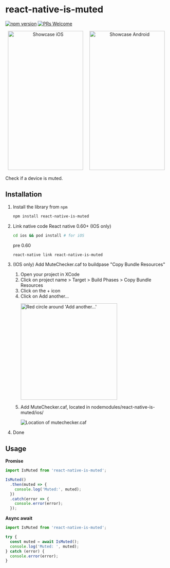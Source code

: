 # react-native-is-muted

[![npm version](https://img.shields.io/npm/v/react-native-is-muted.svg)](https://www.npmjs.com/package/react-native-is-muted)
[![PRs Welcome](https://img.shields.io/badge/PRs-welcome-brightgreen.svg)](http://makeapullrequest.com)

<p align="center"><img src="https://github.com/NielsOtten/react-native-is-muted/blob/main/isMutedExample.ios.gif?raw=true" alt="Showcase iOS" width="234" height="433">&nbsp;&nbsp;&nbsp;&nbsp;&nbsp;<img src="https://github.com/NielsOtten/react-native-is-muted/blob/main/isMutedExample.android.gif?raw=true" alt="Showcase Android" width="234" height="433"></p>

Check if a device is muted.

## Installation

1. Install the library from `npm`
   ```sh
   npm install react-native-is-muted
   ```
2. Link native code
   React native 0.60+ (IOS only)

   ```sh
   cd ios && pod install # for iOS
   ```

   pre 0.60

   ```sh
   react-native link react-native-is-muted
   ```

3. (IOS only) Add MuteChecker.caf to buildpase "Copy Bundle Resources"
   1. Open your project in XCode
   2. Click on project name > Target > Build Phases > Copy Bundle Resources
   3. Click on the + icon
   4. Click on Add another...
      <p><img src="https://github.com/NielsOtten/react-native-is-muted/blob/main/Step4.png?raw=true" alt="Red circle around 'Add another...'" height="300"></p>
   5. Add MuteChecker.caf, located in nodemodules/react-native-is-muted/ios/
      <p><img src="https://github.com/NielsOtten/react-native-is-muted/blob/main/Step5.png?raw=true" alt="Location of mutechecker.caf"></p>
4. Done

## Usage

**Promise**

```js
import IsMuted from 'react-native-is-muted';

IsMuted()
  .then(muted => {
    console.log('Muted:', muted);
  })
  .catch(error => {
    console.error(error);
  });
```

**Async await**

```js
import IsMuted from 'react-native-is-muted';

try {
  const muted = await IsMuted();
  console.log('Muted: ', muted);
} catch (error) {
  console.error(error);
}
```
